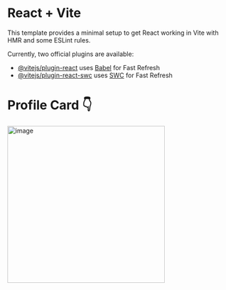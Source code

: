 # React + Vite

This template provides a minimal setup to get React working in Vite with HMR and some ESLint rules.

Currently, two official plugins are available:

- [@vitejs/plugin-react](https://github.com/vitejs/vite-plugin-react/blob/main/packages/plugin-react/README.md) uses [Babel](https://babeljs.io/) for Fast Refresh
- [@vitejs/plugin-react-swc](https://github.com/vitejs/vite-plugin-react-swc) uses [SWC](https://swc.rs/) for Fast Refresh
# Profile Card 👇
<img width="354" alt="image" src="https://github.com/ShubhamP001/React-Task/assets/90198427/b44282d6-2f27-4d05-8f5f-716b96dbadc4">


